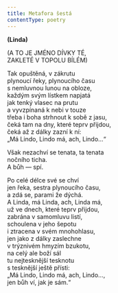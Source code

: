 ```yaml
---
title: Metafora šestá
contentType: poetry
---
```


<section>

**(Linda)**

(A TO JE JMÉNO DÍVKY TÉ,  
ZAKLETÉ V TOPOLU BÍLÉM)

Tak opuštěná, v zákrutu  
plynoucí řeky, plynoucího času  
s nemluvnou lunou na obloze,  
každým svým lístkem napjatá  
jak tenký vlasec na prutu  
a vyvzpínaná k nebi v touze  
třeba i boha strhnout k sobě z jasu,  
čeká tam na dny, které teprv přijdou,  
čeká až z dálky zazní k ní:  
„Má Lindo, Lindo má, ach, Lindo…“

Však nezachví se tenata, ta tenata  
nočního ticha.  
A bůh — spí.

Po celé délce své se chví  
jen řeka, sestra plynoucího času,  
a zdá se, parami že dýchá.  
A Linda, má Linda, ach, Linda má,  
už ve dnech, které teprv přijdou,  
zabrána v samomluvu listí,  
schoulena v jeho šepotu  
i ztracena v svém mnohohlasu,  
jen jako z dálky zaslechne  
v trýznivém hmyzím bzukotu,  
na celý ale boží sál  
tu nejtesknější tesknotu  
s tesknější ještě přísti:  
„Má Lindo, Lindo má, ach, Lindo…,  
jen bůh ví, jak je sám.“

</section>
